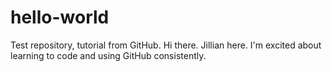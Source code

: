 # hello-world
Test repository, tutorial from GitHub.
Hi there. Jillian here. I'm excited about learning to code and using GitHub consistently.
